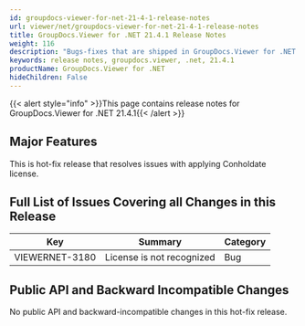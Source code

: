 ```yaml
---
id: groupdocs-viewer-for-net-21-4-1-release-notes
url: viewer/net/groupdocs-viewer-for-net-21-4-1-release-notes
title: GroupDocs.Viewer for .NET 21.4.1 Release Notes
weight: 116
description: "Bugs-fixes that are shipped in GroupDocs.Viewer for .NET 21.4.1"
keywords: release notes, groupdocs.viewer, .net, 21.4.1
productName: GroupDocs.Viewer for .NET
hideChildren: False
---
```

{{< alert style="info" >}}This page contains release notes for GroupDocs.Viewer for .NET 21.4.1{{< /alert >}}

## Major Features

This is hot-fix release that resolves issues with applying Conholdate license.

## Full List of Issues Covering all Changes in this Release

| Key | Summary | Category |
| --- | --- | --- |
|VIEWERNET-3180|License is not recognized|Bug|

## Public API and Backward Incompatible Changes

No public API and backward-incompatible changes in this hot-fix release.
